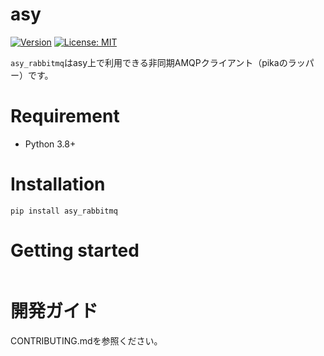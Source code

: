 # asy
[![Version](https://img.shields.io/pypi/v/asy)](https://pypi.org/project/asy)
[![License: MIT](https://img.shields.io/badge/license-MIT-yellow.svg)](https://opensource.org/licenses/MIT)

`asy_rabbitmq`はasy上で利用できる非同期AMQPクライアント（pikaのラッパー）です。


# Requirement

- Python 3.8+

# Installation

``` shell
pip install asy_rabbitmq
```

# Getting started
``` Python
```

# 開発ガイド
CONTRIBUTING.mdを参照ください。

